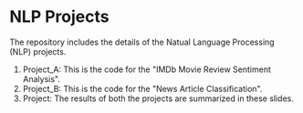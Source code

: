 # NLP Projects

The repository includes the details of the Natual Language Processing (NLP) projects. 

1. Project_A: This is the code for the "IMDb Movie Review Sentiment Analysis".
2. Project_B: This is the code for the "News Article Classification".
3. Project: The results of both the projects are summarized in these slides.
